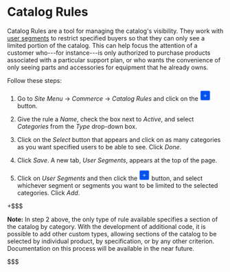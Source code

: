 # Catalog Rules

Catalog Rules are a tool for managing the catalog's visibility. They work with
[user segments](/web/liferay-emporio/documentation/-/knowledge_base/1-0/user-segmentation)
to restrict specified buyers so that they can only see a limited portion of the
catalog. This can help focus the attention of a customer who---for instance---is
only authorized to purchase products associated with a particular support plan,
or who wants the convenience of only seeing parts and accessories for equipment
that he already owns.

Follow these steps:

1.  Go to *Site Menu* &rarr; *Commerce* &rarr; *Catalog Rules* and click on the
    ![Add](../../images/icon-add.png) button.

2.  Give the rule a *Name*, check the box next to *Active*, and select
    *Categories* from the *Type* drop-down box.

3.  Click on the *Select* button that appears and click on as many categories as
    you want specified users to be able to see. Click *Done*.

4.  Click *Save*. A new tab, *User Segments*, appears at the top of the page.

5.  Click on *User Segments* and then click the
    ![Add](../../images/icon-add.png) button, and select whichever segment or
    segments you want to be limited to the selected categories. Click *Add*.

+$$$

**Note:** In step 2 above, the only type of rule available specifies a section
of the catalog by category. With the development of additional code, it is
possible to add other custom types, allowing sections of the catalog to be
selected by individual product, by specification, or by any other criterion.
Documentation on this process will be available in the near future.

$$$
